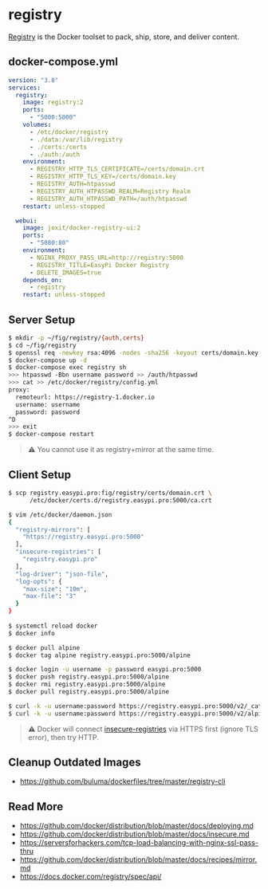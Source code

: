 registry
========

[Registry][1] is the Docker toolset to pack, ship, store, and deliver content.

## docker-compose.yml

```yaml
version: "3.8"
services:
  registry:
    image: registry:2
    ports:
      - "5000:5000"
    volumes:
      - /etc/docker/registry
      - ./data:/var/lib/registry
      - ./certs:/certs
      - ./auth:/auth
    environment:
      - REGISTRY_HTTP_TLS_CERTIFICATE=/certs/domain.crt
      - REGISTRY_HTTP_TLS_KEY=/certs/domain.key
      - REGISTRY_AUTH=htpasswd
      - REGISTRY_AUTH_HTPASSWD_REALM=Registry Realm
      - REGISTRY_AUTH_HTPASSWD_PATH=/auth/htpasswd
    restart: unless-stopped

  webui:
    image: joxit/docker-registry-ui:2
    ports:
      - "5080:80"
    environment:
      - NGINX_PROXY_PASS_URL=http://registry:5000
      - REGISTRY_TITLE=EasyPi Docker Registry
      - DELETE_IMAGES=true
    depends_on:
      - registry
    restart: unless-stopped
```

## Server Setup

```bash
$ mkdir -p ~/fig/registry/{auth,certs}
$ cd ~/fig/registry
$ openssl req -newkey rsa:4096 -nodes -sha256 -keyout certs/domain.key -x509 -days 365 -out certs/domain.crt
$ docker-compose up -d
$ docker-compose exec registry sh
>>> htpasswd -Bbn username password >> /auth/htpasswd
>>> cat >> /etc/docker/registry/config.yml
proxy:
  remoteurl: https://registry-1.docker.io
  username: username
  password: password
^D
>>> exit
$ docker-compose restart
```

> :warning: You cannot use it as registry+mirror at the same time.

## Client Setup

```bash
$ scp registry.easypi.pro:fig/registry/certs/domain.crt \
      /etc/docker/certs.d/registry.easypi.pro:5000/ca.crt

$ vim /etc/docker/daemon.json
{
  "registry-mirrors": [
    "https://registry.easypi.pro:5000"
  ],
  "insecure-registries": [
    "registry.easypi.pro"
  ],
  "log-driver": "json-file",
  "log-opts": {
    "max-size": "10m",
    "max-file": "3"
  }
}
                           
$ systemctl reload docker
$ docker info

$ docker pull alpine
$ docker tag alpine registry.easypi.pro:5000/alpine

$ docker login -u username -p password easypi.pro:5000
$ docker push registry.easypi.pro:5000/alpine
$ docker rmi registry.easypi.pro:5000/alpine
$ docker pull registry.easypi.pro:5000/alpine

$ curl -k -u username:password https://registry.easypi.pro:5000/v2/_catalog
$ curl -k -u username:password https://registry.easypi.pro:5000/v2/alpine/tags/list
```

> :warning: Docker will connect [insecure-registries][2] via HTTPS first (ignore TLS error), then try HTTP.

## Cleanup Outdated Images

- https://github.com/buluma/dockerfiles/tree/master/registry-cli

## Read More

- https://github.com/docker/distribution/blob/master/docs/deploying.md
- https://github.com/docker/distribution/blob/master/docs/insecure.md
- https://serversforhackers.com/tcp-load-balancing-with-nginx-ssl-pass-thru
- https://github.com/docker/distribution/blob/master/docs/recipes/mirror.md
- https://docs.docker.com/registry/spec/api/

[1]: https://github.com/docker/distribution
[2]: https://docs.docker.com/registry/insecure/#deploy-a-plain-http-registry
